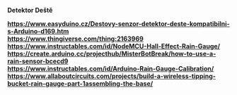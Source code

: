 <B>Detektor Deště

https://www.easyduino.cz/Destovy-senzor-detektor-deste-kompatibilni-s-Arduino-d169.htm <br>
https://www.thingiverse.com/thing:2163969 <br>
https://www.instructables.com/id/NodeMCU-Hall-Effect-Rain-Gauge/ <br>
https://create.arduino.cc/projecthub/MisterBotBreak/how-to-use-a-rain-sensor-bcecd9 <br>
https://www.instructables.com/id/Arduino-Rain-Gauge-Calibration/ <br>
https://www.allaboutcircuits.com/projects/build-a-wireless-tipping-bucket-rain-gauge-part-1assembling-the-base/ <br>

